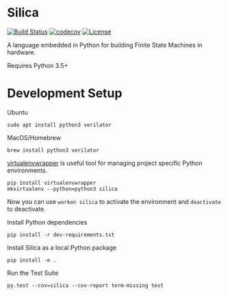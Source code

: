 # Silica
[![Build Status](https://travis-ci.com/leonardt/silica.svg?token=BftLM4kSr1QfgPspi6aF&branch=master)](https://travis-ci.com/leonardt/silica)
[![codecov](https://codecov.io/gh/leonardt/silica/branch/master/graph/badge.svg)](https://codecov.io/gh/leonardt/silica)
[![License](https://img.shields.io/badge/License-BSD%202--Clause-orange.svg)](https://opensource.org/licenses/BSD-2-Clause)

A language embedded in Python for building Finite State Machines in hardware.

Requires Python 3.5+

# Development Setup
Ubuntu
```shell
sudo apt install python3 verilator
```
MacOS/Homebrew
```shell
brew install python3 verilator
```

[virtualenvwrapper](https://virtualenvwrapper.readthedocs.io/en/latest/index.html)
is useful tool for managing project specific Python environments.
```shell
pip install virtualenvwrapper
mkvirtualenv --python=python3 silica
```
Now you can use `workon silica` to activate the environment and `deactivate` to deactivate.

Install Python dependencies
```shell
pip install -r dev-requirements.txt
```
Install Silica as a local Python package
```shell
pip install -e .
```

Run the Test Suite
```shell
py.test --cov=silica --cov-report term-missing test
```
